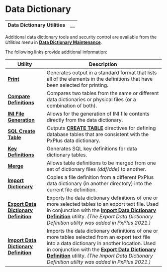 # Data Dictionary  
  
**Data Dictionary Utilities** |  **__**  
---|---  
  
Additional data dictionary tools and security control are available from the _Utilities_ menu in **[Data Dictionary Maintenance](../Data%20Dictionary%20Maintenance/Overview.md)**.

The following links provide additional information:

**Utility** |  **Description**  
---|---  
**[Print](Print.md)** |  Generates output in a standard format that lists all of the elements in the definitions that have been selected for printing.  
**[Compare Definitions](Compare%20Definitions.md)** |  Compares two tables from the same or different data dictionaries or physical files (or a combination of both).  
**[INI File Generation](INI%20File%20Generation.md)** |  Allows for the generation of INI file contents directly from the data dictionary.  
**[SQL Create Table](SQL%20Create%20Table.md)** |  Outputs **[CREATE TABLE](../../directives/create_table.md)** directives for defining database tables that are consistent with the PxPlus data dictionary.  
**[Key Definitions](Key%20Definitions.md)** |  Generates SQL key definitions for data dictionary tables.  
**[Merge](Merge.md)** |  Allows table definitions to be merged from one set of dictionary files _(ddf/dde)_ to another.  
**[Import Dictionary](Import%20Dictionary.md)** |  Copies a file definition from a different PxPlus data dictionary (in another directory) into the current file definition.  
**[Export Data Dictionary Definition](Export%20Definition.md)** |  Exports the data dictionary definitions of one or more selected tables to an export text file. Used in conjunction with the **[Import Data Dictionary Definition](Import%20Definition.md)** utility. _(The Export Data Dictionary Definition utility was added in PxPlus 2021.)_  
**[Import Data Dictionary Definition](Import%20Definition.md)** |  Imports the data dictionary definitions of one or more tables selected from an export text file into a data dictionary in another location. Used in conjunction with the **[Export Data Dictionary Definition](Export%20Definition.md)** utility. _(The Import Data Dictionary Definition utility was added in PxPlus 2021.)_
